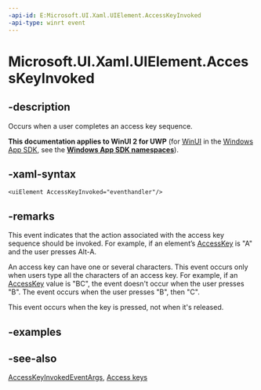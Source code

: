 ```yaml
---
-api-id: E:Microsoft.UI.Xaml.UIElement.AccessKeyInvoked
-api-type: winrt event
---
```


<!-- Event syntax
public event Windows.Foundation.TypedEventHandler AccessKeyInvoked<Windows.UI.Xaml.UIElement,  Windows.UI.Xaml.Input.AccessKeyInvokedEventArgs>
-->

# Microsoft.UI.Xaml.UIElement.AccessKeyInvoked

## -description

Occurs when a user completes an access key sequence.

**This documentation applies to WinUI 2 for UWP** (for [WinUI](/windows/apps/winui/winui3/) in the [Windows App SDK](/windows/apps/windows-app-sdk/), see the **[Windows App SDK namespaces](/windows/windows-app-sdk/api/winrt/)**).

## -xaml-syntax

```xaml
<uiElement AccessKeyInvoked="eventhandler"/>
```

## -remarks

This event indicates that the action associated with the access key sequence should be invoked. For example, if an element’s [AccessKey](uielement_accesskey.md) is "A" and the user presses Alt-A.

An access key can have one or several characters. This event occurs only when users type all the characters of an access key. For example, if an [AccessKey](uielement_accesskey.md) value is "BC", the event doesn't occur when the user presses "B". The event occurs when the user presses "B", then "C".

This event occurs when the key is pressed, not when it's released.

## -examples

## -see-also

[AccessKeyInvokedEventArgs](../microsoft.ui.xaml.input/accesskeyinvokedeventargs.md), [Access keys](/windows/apps/design/input/access-keys)
